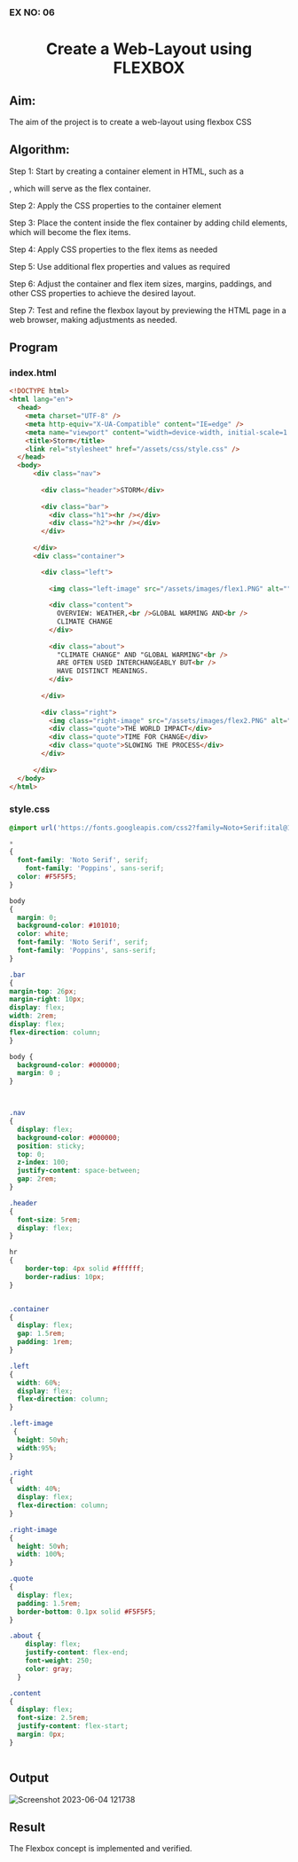 ### EX NO: 06

# <p align="center">Create a Web-Layout using FLEXBOX</P>

## Aim:
The aim of the project is to create a web-layout using flexbox CSS

## Algorithm:

Step 1: Start by creating a container element in HTML, such as a <div>, which will
serve as the flex container.

Step 2: Apply the CSS properties to the container element

Step 3: Place the content inside the flex container by adding child elements, which will
become the flex items.

Step 4: Apply CSS properties to the flex items as needed

Step 5: Use additional flex properties and values as required
  
Step 6: Adjust the container and flex item sizes, margins, paddings, and other CSS
properties to achieve the desired layout.
  
Step 7: Test and refine the flexbox layout by previewing the HTML page in a web
browser, making adjustments as needed.
  

## Program

### index.html
```html
<!DOCTYPE html>
<html lang="en">
  <head>
    <meta charset="UTF-8" />
    <meta http-equiv="X-UA-Compatible" content="IE=edge" />
    <meta name="viewport" content="width=device-width, initial-scale=1.0" />
    <title>Storm</title>
    <link rel="stylesheet" href="/assets/css/style.css" />
  </head>
  <body>
      <div class="nav">
  
        <div class="header">STORM</div>
  
        <div class="bar">
          <div class="h1"><hr /></div>
          <div class="h2"><hr /></div>
        </div>
  
      </div>
      <div class="container">

        <div class="left">
  
          <img class="left-image" src="/assets/images/flex1.PNG" alt="" />
  
          <div class="content">
            OVERVIEW: WEATHER,<br />GLOBAL WARMING AND<br />
            CLIMATE CHANGE
          </div>
  
          <div class="about">
            "CLIMATE CHANGE" AND "GLOBAL WARMING"<br />
            ARE OFTEN USED INTERCHANGEABLY BUT<br />
            HAVE DISTINCT MEANINGS.
          </div>
  
        </div>
  
        <div class="right">
          <img class="right-image" src="/assets/images/flex2.PNG" alt="" />
          <div class="quote">THE WORLD IMPACT</div>
          <div class="quote">TIME FOR CHANGE</div>
          <div class="quote">SLOWING THE PROCESS</div>
        </div>
  
      </div>
  </body>
</html>


```

### style.css
```css
@import url('https://fonts.googleapis.com/css2?family=Noto+Serif:ital@1&family=Poppins&display=swap');

*
{
  font-family: 'Noto Serif', serif;
    font-family: 'Poppins', sans-serif;
  color: #F5F5F5;
}

body 
{
  margin: 0;
  background-color: #101010;
  color: white;
  font-family: 'Noto Serif', serif;
  font-family: 'Poppins', sans-serif;
}

.bar
{
margin-top: 26px;
margin-right: 10px;
display: flex;
width: 2rem;
display: flex;
flex-direction: column;
}

body {
  background-color: #000000;
  margin: 0 ;
}



.nav 
{
  display: flex;
  background-color: #000000;
  position: sticky;
  top: 0;
  z-index: 100;
  justify-content: space-between;
  gap: 2rem;
}

.header 
{
  font-size: 5rem;
  display: flex;
}

hr 
{
    border-top: 4px solid #ffffff;
    border-radius: 10px;
}


.container 
{
  display: flex;
  gap: 1.5rem;
  padding: 1rem;
}

.left 
{
  width: 60%;
  display: flex;
  flex-direction: column;
}

.left-image
 {
  height: 50vh;
  width:95%;
}

.right 
{
  width: 40%;
  display: flex;
  flex-direction: column;
}

.right-image 
{
  height: 50vh;
  width: 100%;
}

.quote 
{
  display: flex;
  padding: 1.5rem;
  border-bottom: 0.1px solid #F5F5F5;
}

.about {
    display: flex;
    justify-content: flex-end;
    font-weight: 250;
    color: gray;
  }

.content 
{
  display: flex;
  font-size: 2.5rem;
  justify-content: flex-start;
  margin: 0px;
}



```

## Output
![Screenshot 2023-06-04 121738](https://github.com/Gowri4622/storm/assets/75235455/2c29803a-16ca-4a0d-a069-6666b8dda2f0)


## Result
The Flexbox concept is implemented and verified.
